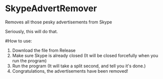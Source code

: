 # SkypeAdvertRemover
Removes all those pesky advertisements from Skype


Seriously, this will do that.

#How to use:  
1) Download the file from Release  
2) Make sure Skype is already closed (It will be closed forcefully when you run the program)  
3) Run the program (It will take a split second, and tell you it's done.)  
4) Congratulations, the advertisements have been removed! 
